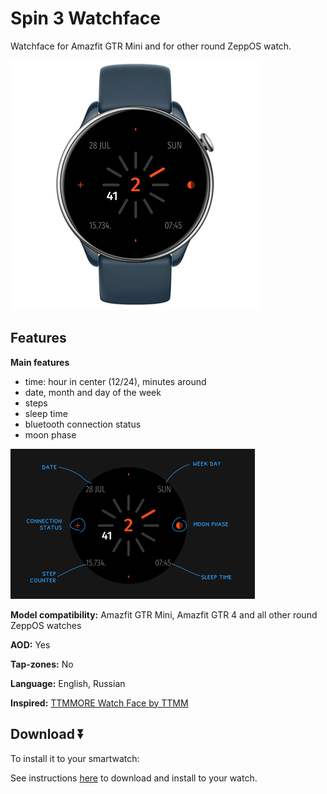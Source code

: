 # Spin 3 Watchface
Watchface for Amazfit GTR Mini and for other round ZeppOS watch.

![demo](./demo-gtr-mini.png)

## Features

**Main features**
- time: hour in center (12/24), minutes around
- date, month and day of the week
- steps
- sleep time
- bluetooth connection status
- moon phase

![description](./description.png)

**Model compatibility:** Amazfit GTR Mini, Amazfit GTR 4 and all other round ZeppOS watches

**AOD:** Yes

**Tap-zones:** No

**Language:** English, Russian

**Inspired:** [TTMMORE Watch Face by TTMM](https://ttmm.is/portfolio/ttmmore-vs/)

## Download ⏬

To install it to your smartwatch:

See instructions [here](https://github.com/novvember/amazfit-watchfaces/blob/main/README.md) to download and install to your watch.
